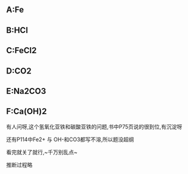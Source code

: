 ## A:Fe
## B:HCl
## C:FeCl2
## D:CO2
## E:Na2CO3
## F:Ca(OH)2

有人问呀,这个氢氧化亚铁和碳酸亚铁的问题,书中P75页说的很到位,有沉淀呀

还有P114中Fe2+ 与 OH-和CO3都写不溶,所以题没超纲

看完就关了就行,~千万别乱点~

推断过程略
